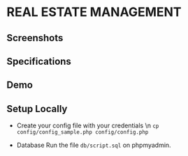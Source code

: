 # REAL ESTATE MANAGEMENT

## Screenshots

## Specifications

## Demo

## Setup Locally

- Create your config file with your credentials \n
`cp config/config_sample.php config/config.php`

- Database
Run the file `db/script.sql` on phpmyadmin.
